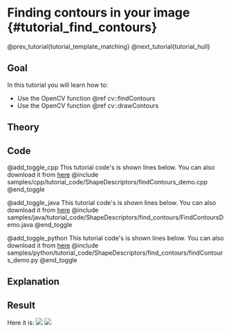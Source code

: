 Finding contours in your image {#tutorial_find_contours}
==============================

@prev_tutorial{tutorial_template_matching}
@next_tutorial{tutorial_hull}

Goal
----

In this tutorial you will learn how to:

-   Use the OpenCV function @ref cv::findContours
-   Use the OpenCV function @ref cv::drawContours

Theory
------

Code
----

@add_toggle_cpp
This tutorial code's is shown lines below. You can also download it from
[here](https://github.com/opencv/opencv/tree/3.4/samples/cpp/tutorial_code/ShapeDescriptors/findContours_demo.cpp)
@include samples/cpp/tutorial_code/ShapeDescriptors/findContours_demo.cpp
@end_toggle

@add_toggle_java
This tutorial code's is shown lines below. You can also download it from
[here](https://github.com/opencv/opencv/tree/master/samples/java/tutorial_code/ShapeDescriptors/find_contours/FindContoursDemo.java)
@include samples/java/tutorial_code/ShapeDescriptors/find_contours/FindContoursDemo.java
@end_toggle

@add_toggle_python
This tutorial code's is shown lines below. You can also download it from
[here](https://github.com/opencv/opencv/tree/master/samples/python/tutorial_code/ShapeDescriptors/find_contours/findContours_demo.py)
@include samples/python/tutorial_code/ShapeDescriptors/find_contours/findContours_demo.py
@end_toggle

Explanation
-----------

Result
------

Here it is:
![](images/Find_Contours_Original_Image.jpg)
![](images/Find_Contours_Result.jpg)
